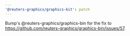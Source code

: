 ```yaml
---
'@reuters-graphics/graphics-kit': patch
---
```


Bump's @reuters-graphics/graphics-bin for the fix to https://github.com/reuters-graphics/graphics-bin/issues/57.
